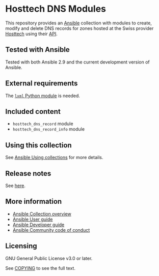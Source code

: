 # Hosttech DNS Modules

This repository provides an [Ansible](https://github.com/ansible/ansible) collection with modules to create, modify and delete DNS records for zones hosted at the Swiss provider [Hosttech](https://www.hosttech.ch/) using their [API](https://ns1.hosttech.eu/public/api?wsdl).

## Tested with Ansible

Tested with both Ansible 2.9 and the current development version of Ansible.

## External requirements

The [`lxml` Python module](https://pypi.org/project/lxml/) is needed.

## Included content

- ``hosttech_dns_record`` module
- ``hosttech_dns_record_info`` module

## Using this collection

See [Ansible Using collections](https://docs.ansible.com/ansible/latest/user_guide/collections_using.html) for more details.

## Release notes

See [here](https://github.com/felixfontein/ansible-hosttech_dns/tree/main/changelogs/CHANGELOG.rst).

## More information

- [Ansible Collection overview](https://github.com/ansible-collections/overview)
- [Ansible User guide](https://docs.ansible.com/ansible/latest/user_guide/index.html)
- [Ansible Developer guide](https://docs.ansible.com/ansible/latest/dev_guide/index.html)
- [Ansible Community code of conduct](https://docs.ansible.com/ansible/latest/community/code_of_conduct.html)

## Licensing

GNU General Public License v3.0 or later.

See [COPYING](https://www.gnu.org/licenses/gpl-3.0.txt) to see the full text.
